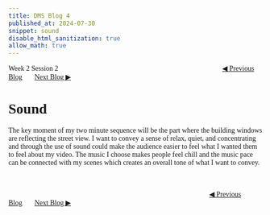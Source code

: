 ```yaml
---
title: DMS Blog 4
published_at: 2024-07-30
snippet: sound
disable_html_sanitization: true
allow_math: true
---
```

<font face="Times New Roman">
Week 2 Session 2
<a href="https://d20502-d-dms1-blog-38.deno.dev/third-blog-post" class="button" style="margin-left:23em">◀︎ Previous Blog</a>&nbsp;&nbsp;&nbsp;&nbsp;&nbsp;&nbsp;
<a href="https://d20502-d-dms1-blog-38.deno.dev/fifth-blog-post" class="button">Next Blog ▶︎</a>

# Sound

The key moment of my two minute sequence will be the part where the building windows are reflecting the street view. I want to convey a sense of relax, quiet, and concentrating and through the use of sound could make the audience easier to feel what I wanted them to feel about my video. The music I choose makes people feel chill and the music pace can be connected with my scenes which creates an overall tone of what I want to convey.

<br></br>
<a href="https://d20502-d-dms1-blog-38.deno.dev/third-blog-post" class="button" style="margin-left:28.46em">◀︎ Previous Blog</a>&nbsp;&nbsp;&nbsp;&nbsp;&nbsp;&nbsp;
<a href="https://d20502-d-dms1-blog-38.deno.dev/fifth-blog-post" class="button">Next Blog ▶︎</a>
</font>